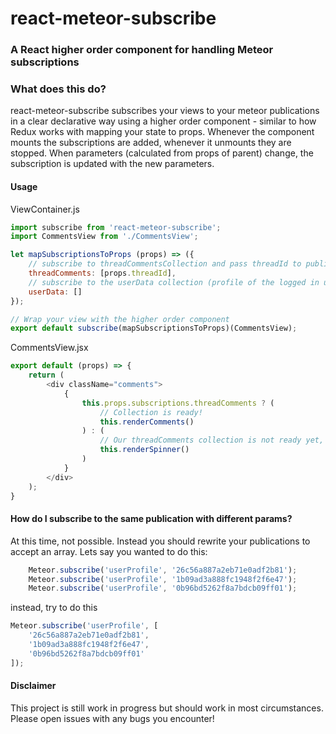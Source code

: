 # react-meteor-subscribe
### A React higher order component for handling Meteor subscriptions

### What does this do?

react-meteor-subscribe subscribes your views to your meteor publications in a clear declarative way using a higher order component - similar to how Redux works with mapping your state to props. Whenever the component mounts the subscriptions are added, whenever it unmounts they are stopped. When parameters (calculated from props of parent) change, the subscription is updated with the new parameters.

#### Usage

ViewContainer.js
```javascript
import subscribe from 'react-meteor-subscribe';
import CommentsView from './CommentsView';

let mapSubscriptionsToProps (props) => ({
    // subscribe to threadCommentsCollection and pass threadId to publisher
    threadComments: [props.threadId],
    // subscribe to the userData collection (profile of the logged in user), no arguments passed
    userData: []
});

// Wrap your view with the higher order component
export default subscribe(mapSubscriptionsToProps)(CommentsView);
```

CommentsView.jsx
```javascript
export default (props) => {
    return (
        <div className="comments">
            {
                this.props.subscriptions.threadComments ? (
                    // Collection is ready!
                    this.renderComments()
                ) : (
                    // Our threadComments collection is not ready yet, render a spinner
                    this.renderSpinner()
                )
            }
        </div>
    );
}
```

#### How do I subscribe to the same publication with different params?
At this time, not possible. Instead you should rewrite your publications to accept an array. Lets say you wanted to do this:
```javascript
    Meteor.subscribe('userProfile', '26c56a887a2eb71e0adf2b81');
    Meteor.subscribe('userProfile', '1b09ad3a888fc1948f2f6e47');
    Meteor.subscribe('userProfile', '0b96bd5262f8a7bdcb09ff01');
```
instead, try to do this
```javascript
Meteor.subscribe('userProfile', [
    '26c56a887a2eb71e0adf2b81',
    '1b09ad3a888fc1948f2f6e47',
    '0b96bd5262f8a7bdcb09ff01'
]);
```

#### Disclaimer

This project is still work in progress but should work in most circumstances. Please open issues with any bugs you encounter!
